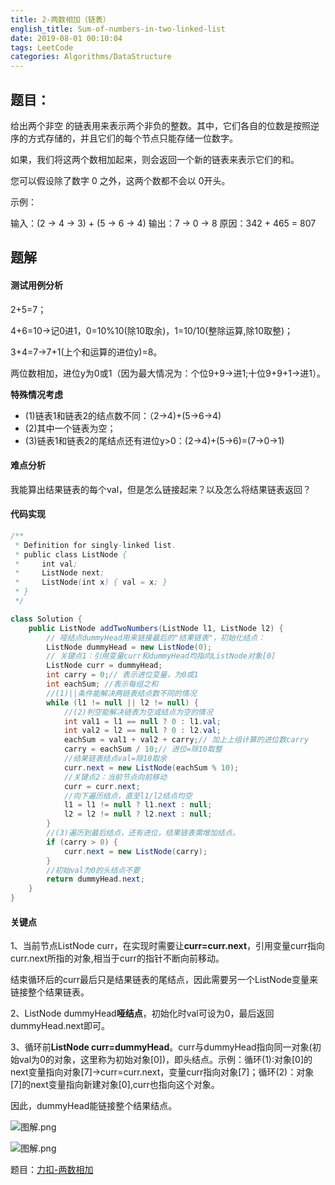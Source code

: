 ```yaml
---
title: 2-两数相加（链表）
english_title: Sum-of-numbers-in-two-linked-list
date: 2019-08-01 00:10:04
tags: LeetCode
categories: Algorithms/DataStructure
---
```

## 题目：
给出两个非空 的链表用来表示两个非负的整数。其中，它们各自的位数是按照逆序的方式存储的，并且它们的每个节点只能存储一位数字。

如果，我们将这两个数相加起来，则会返回一个新的链表来表示它们的和。

您可以假设除了数字 0 之外，这两个数都不会以 0开头。

示例：

输入：(2 -> 4 -> 3) + (5 -> 6 -> 4)
输出：7 -> 0 -> 8
原因：342 + 465 = 807

## 题解

#### 测试用例分析

2+5=7；

4+6=10->记0进1，0=10%10(除10取余)，1=10/10(整除运算,除10取整)；

3+4=7->7+1(上个和运算的进位y)=8。

两位数相加，进位y为0或1（因为最大情况为：个位9+9->进1;十位9+9+1->进1）。

**特殊情况考虑**
* (1)链表1和链表2的结点数不同：（2->4)+(5->6->4)
* (2)其中一个链表为空；
* (3)链表1和链表2的尾结点还有进位y>0：(2->4)+(5->6)=(7->0->1)

#### 难点分析
我能算出结果链表的每个val，但是怎么链接起来？以及怎么将结果链表返回？

#### 代码实现
```java
/**
 * Definition for singly-linked list.
 * public class ListNode {
 *     int val;
 *     ListNode next;
 *     ListNode(int x) { val = x; }
 * }
 */

class Solution {
    public ListNode addTwoNumbers(ListNode l1, ListNode l2) {
        // 哑结点dummyHead用来链接最后的"结果链表"，初始化结点：
        ListNode dummyHead = new ListNode(0);
        // 关键点1：引用变量curr和dummyHead均指向ListNode对象[0]
        ListNode curr = dummyHead;
        int carry = 0;// 表示进位变量，为0或1
        int eachSum; //表示每组之和
        //(1)||条件能解决两链表结点数不同的情况
        while (l1 != null || l2 != null) {
            //(2)判空能解决链表为空或结点为空的情况
            int val1 = l1 == null ? 0 : l1.val;
            int val2 = l2 == null ? 0 : l2.val;
            eachSum = val1 + val2 + carry;// 加上上组计算的进位数carry
            carry = eachSum / 10;// 进位=除10取整
            //结果链表结点val=除10取余
            curr.next = new ListNode(eachSum % 10);
            //关键点2：当前节点向前移动
            curr = curr.next;
            //向下遍历结点，直至l1/l2结点均空
            l1 = l1 != null ? l1.next : null;
            l2 = l2 != null ? l2.next : null;
        }
        //(3)遍历到最后结点，还有进位，结果链表需增加结点。
        if (carry > 0) {
            curr.next = new ListNode(carry);
        }
        //初始val为0的头结点不要
        return dummyHead.next;
    }
}
```
#### 关键点
1、当前节点ListNode curr，在实现时需要让**curr=curr.next**，引用变量curr指向curr.next所指的对象,相当于curr的指针不断向前移动。

结束循环后的curr最后只是结果链表的尾结点，因此需要另一个ListNode变量来链接整个结果链表。

2、ListNode dummyHead**哑结点**，初始化时val可设为0，最后返回dummyHead.next即可。

3、循环前**ListNode curr=dummyHead**。curr与dummyHead指向同一对象(初始val为0的对象，这里称为初始对象[0])，即头结点。示例：循环(1):对象[0]的next变量指向对象[7]->curr=curr.next，变量curr指向对象[7]；循环(2)：对象
[7]的next变量指向新建对象[0],curr也指向这个对象。

因此，dummyHead能链接整个结果结点。

![图解.png](https://i.loli.net/2019/08/01/5d4274a22afdb17440.png)

![图解.png](https://i.loli.net/2019/08/01/5d4275ac4c67555789.png)

题目：[力扣-两数相加](https://leetcode-cn.com/problems/add-two-numbers/)



